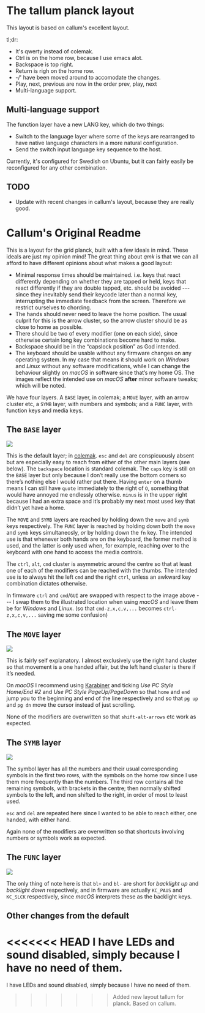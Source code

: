 # The tallum planck layout

This layout is based on callum's excellent layout.

tl;dr:
* It's qwerty instead of colemak.
* Ctrl is on the home row, because I use emacs alot.
* Backspace is top right.
* Return is righ on the home row.
* -/' have been moved around to accomodate the changes.
* Play, next, previous are now in the order prev, play, next
* Multi-language support.

## Multi-language support
The function layer have a new LANG key, which do two things:

* Switch to the language layer where some of the keys are
  rearranged to have native language characters in a more natural
  configuration.
* Send the switch input language key sequence to the host.

Currently, it's configured for Swedish on Ubuntu, but it can
fairly easily be reconfigured for any other combination.

## TODO
* Update with recent changes in callum's layout, because they are
really good.

# Callum's Original Readme

This is a layout for the grid planck, built with a few ideals in mind. These ideals are just my opinion mind! The great thing about *qmk* is that we can all afford to have different opinions about what makes a good layout:

- Minimal response times should be maintained. i.e. keys that react differently depending on whether they are tapped or held, keys that react differently if they are double tapped, etc. should be avoided --- since they inevitably send their keycode later than a normal key, interrupting the immediate feedback from the screen. Therefore we restrict ourselves to chording.
- The hands should never need to leave the home position. The usual culprit for this is the arrow cluster, so the arrow cluster should be as close to home as possible.
- There should be two of every modifier (one on each side), since otherwise certain long key combinations become hard to make.
- Backspace should be in the “capslock position” as God intended.
- The keyboard should be usable without any firmware changes on any operating system. In my case that means it should work on *Windows* and *Linux* without any software modifications, while I can change the behaviour slightly on *macOS* in software since that’s my home OS. The images reflect the intended use on *macOS* **after** minor software tweaks; which will be noted.

We have four layers. A `BASE` layer, in colemak; a `MOVE` layer, with an arrow cluster etc, a `SYMB` layer, with numbers and symbols; and a `FUNC` layer, with function keys and media keys.

## The `BASE` layer
![](http://i.imgur.com/aEXOlWl.png)

This is the default layer; in [colemak](https://colemak.com). `esc` and `del` are conspicuously absent but are especially easy to reach from either of the other main layers (see below). The `backspace` location is standard colemak. The `caps` key is still on the `BASE` layer but only because I  don’t really use the bottom corners so there’s nothing else I would rather put there. Having `enter` on a thumb means I can still have `quote` immediately to the right of `O`, something that would have annoyed me endlessly otherwise. `minus` is in the upper right because I had an extra space and it’s probably my next most used key that didn’t yet have a home.

The `MOVE` and `SYMB` layers are reached by holding down the `move` and `symb` keys respectively. The `FUNC` layer is reached by holding down both the `move` and `symb` keys simultaneosly, *or* by holding down the `fn` key. The intended use is that whenever both hands are on the keyboard, the former method is used, and the latter is only used when, for example, reaching over to the keyboard with one hand to access the media controls. 

The `ctrl`, `alt`, `cmd` cluster is asymmetric around the centre so that at least one of each of the modifiers can be reached with the thumbs. The intended use is to always hit the left `cmd` and the right `ctrl`, unless an awkward key combination dictates otherwise.

In firmware `ctrl` and `cmd`/`GUI` are swapped with respect to the image above --- I swap them to the illustrated location when using *macOS* and leave them be for *Windows* and *Linux*. (so that `cmd-z,x,c,v,...` becomes `ctrl-z,x,c,v,...` saving me some confusion)

## The `MOVE` layer
![](http://i.imgur.com/KXRSuHT.png)

This is fairly self explanatory. I almost exclusively use the right hand cluster so that movement is a one handed affair, but the left hand cluster is there if it’s needed.

On *macOS* I recommend using [Karabiner](https://pqrs.org/osx/karabiner/) and ticking *Use PC Style Home/End #2* and *Use PC Style PageUp/PageDown* so that `home` and `end` jump you to the beginning and end of the line respectively and so that `pg up` and `pg dn` move the cursor instead of just scrolling.

None of the modifiers are overwritten so that `shift-alt-arrows` etc work as expected.

## The `SYMB` layer
![](http://i.imgur.com/iuU144Y.png)

The symbol layer has all the numbers and their usual corresponding symbols in the first two rows, with the symbols on the home row since I use them more frequently than the numbers. The third row contains all the remaining symbols, with brackets in the centre; then normally shifted symbols to the left, and non shifted to the right, in order of most to least used.

`esc` and `del` are repeated here since I wanted to be able to reach either, one handed, with either hand.

Again none of the modifiers are overwritten so that shortcuts involving numbers or symbols work as expected.

## The `FUNC` layer
![](http://i.imgur.com/skxRZiH.png)

The only thing of note here is that `bl+` and `bl-` are short for *backlight up* and *backlight down* respectively, and in firmware are actually `KC_PAUS` and `KC_SLCK` respectively, since *macOS* interprets these as the backlight keys.

## Other changes from the default
<<<<<<< HEAD
I have LEDs and sound disabled, simply because I have no need of them.
=======
I have LEDs and sound disabled, simply because I have no need of them.
>>>>>>> Added new layout tallum for planck. Based on callum.
